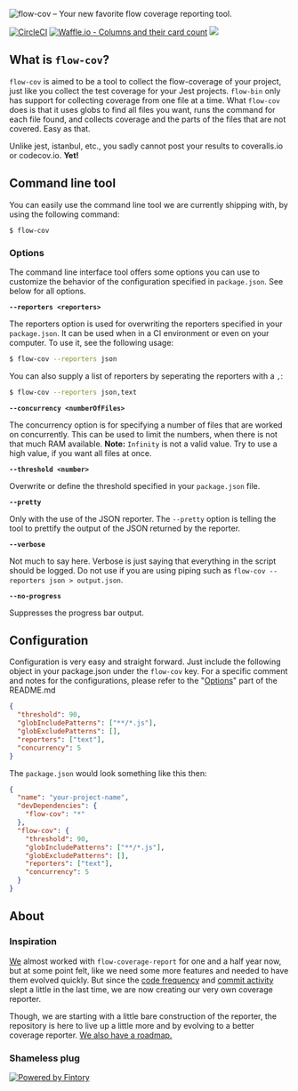 ![flow-cov – Your new favorite flow coverage reporting tool.](https://s3.eu-central-1.amazonaws.com/github-banner/flow-cov.png)

[![CircleCI](https://circleci.com/gh/fintory/flow-cov.svg?style=shield)](https://circleci.com/gh/fintory/flow-cov) [![Waffle.io - Columns and their card count](https://badge.waffle.io/fintory/flow-cov.svg?columns=To%20Do)](https://waffle.io/fintory/flow-cov) [![](https://img.shields.io/codeclimate/maintainability/fintory/flow-cov.svg?style=flat)](https://codeclimate.com/github/fintory/flow-cov)

## What is `flow-cov`?

`flow-cov` is aimed to be a tool to collect the flow-coverage of your project, just like you collect the test coverage for your Jest projects. `flow-bin` only has support for collecting coverage from one file at a time. What `flow-cov` does is that it uses globs to find all files you want, runs the command for each file found, and collects coverage and the parts of the files that are not covered. Easy as that.

Unlike jest, istanbul, etc., you sadly cannot post your results to coveralls.io or codecov.io. **Yet!**

## Command line tool

You can easily use the command line tool we are currently shipping with, by using the following command:

```
$ flow-cov
```

### Options

The command line interface tool offers some options you can use to customize the behavior of the configuration specified in `package.json`. See below for all options.

**`--reporters <reporters>`**

The reporters option is used for overwriting the reporters specified in your `package.json`. It can be used when in a CI environment or even on your computer. 
To use it, see the following usage:

```sh
$ flow-cov --reporters json
```

You can also supply a list of reporters by seperating the reporters with a `,`:

```sh
$ flow-cov --reporters json,text
```

**`--concurrency <numberOfFiles>`**

The concurrency option is for specifying a number of files that are worked on concurrently. This can be used to limit the numbers, when there is not that much RAM available. **Note:** `Infinity` is not a valid value. Try to use a high value, if you want all files at once.

**`--threshold <number>`**

Overwrite or define the threshold specified in your `package.json` file. 

**`--pretty`**

Only with the use of the JSON reporter. The `--pretty` option is telling the tool to prettify the output of the JSON returned by the reporter.

**`--verbose`**

Not much to say here. Verbose is just saying that everything in the script should be logged. Do not use if you are using piping such as `flow-cov --reporters json > output.json`.

**`--no-progress`**

Suppresses the progress bar output. 

## Configuration

Configuration is very easy and straight forward. Just include the following object in your package.json under the `flow-cov` key. For a specific comment and notes for the configurations, please refer to the "[Options](#options)" part of the README.md

```json
{
  "threshold": 90,
  "globIncludePatterns": ["**/*.js"],
  "globExcludePatterns": [],
  "reporters": ["text"],
  "concurrency": 5
}
```

The `package.json` would look something like this then:

```json
{
  "name": "your-project-name",
  "devDependencies": {
    "flow-cov": "*"
  },
  "flow-cov": {
    "threshold": 90,
    "globIncludePatterns": ["**/*.js"],
    "globExcludePatterns": [],
    "reporters": ["text"],
    "concurrency": 5
  }
}
```

## About

### Inspiration

[We](https://fintory.com/en?ref=flow-cov) almost worked with `flow-coverage-report` for one and a half year now, but at some point felt, like we need some more features and needed to have them evolved quickly. But since the [code frequency](https://github.com/rpl/flow-coverage-report/graphs/code-frequency) and [commit activity](https://github.com/rpl/flow-coverage-report/graphs/commit-activity) slept a little in the last time, we are now creating our very own coverage reporter.

Though, we are starting with a little bare construction of the reporter, the repository is here to live up a little more and by evolving to a better coverage reporter. [We also have a roadmap.](https://github.com/fintory/flow-cov/issues/12)

### Shameless plug

[![Powered by Fintory](https://img.shields.io/badge/Powered%20by-Fintory-2e8eff.svg?style=for-the-badge)](https://fintory.com)
